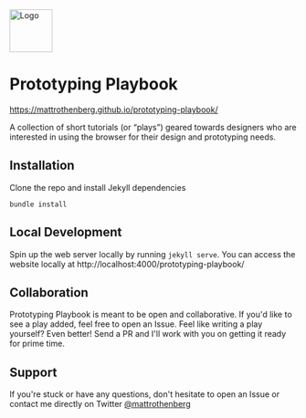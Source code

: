 <img width="75" height="75" src="https://cloud.githubusercontent.com/assets/5148596/25748563/7dcb6ba8-3179-11e7-95ef-b50017d83135.png" alt="Logo"/>

# Prototyping Playbook
https://mattrothenberg.github.io/prototyping-playbook/

A collection of short tutorials (or “plays”) geared towards designers who are interested in using the browser for their design and prototyping needs.

## Installation

Clone the repo and install Jekyll dependencies

```
bundle install
```

## Local Development

Spin up the web server locally by running `jekyll serve`. You can access the website locally at http://localhost:4000/prototyping-playbook/

## Collaboration
Prototyping Playbook is meant to be open and collaborative. If you'd like to see a play added, feel free to open an Issue. Feel like writing a play yourself? Even better! Send a PR and I'll work with you on getting it ready for prime time.

## Support
If you're stuck or have any questions, don't hesitate to open an Issue or contact me directly on Twitter [@mattrothenberg](https://twitter.com/mattrothenberg)
